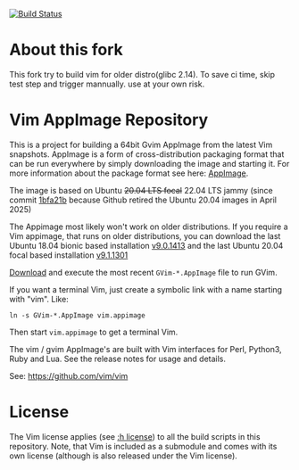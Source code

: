 [![Build Status](https://github.com/vim/vim-appimage/workflows/Release%20AppImage/badge.svg)](https://github.com/vim/vim-appimage/actions?query=workflow%3A%22Release+AppImage%22)

# About this fork

This fork try to build vim for older distro(glibc 2.14).
To save ci time, skip test step and trigger mannually.
use at your own risk.

# Vim AppImage Repository

This is a project for building a 64bit Gvim AppImage from the latest Vim snapshots.
AppImage is a form of cross-distribution packaging format that can be run
everywhere by simply downloading the image and starting it. For more
information about the package format see here: [AppImage](https://appimage.org).

The image is based on Ubuntu ~~20.04 LTS focal~~ 22.04 LTS jammy (since commit
[1bfa21b][1bfa21b] because Github retired the Ubuntu
20.04 images in April 2025)

The Appimage most likely won't work on older distributions. If you require a
Vim appimage, that runs on older distributions, you can download the last
Ubuntu 18.04 bionic based installation [v9.0.1413][v9.0.1413] and the last
Ubuntu 20.04 focal based installation [v9.1.1301][v9.1.1301]

[Download][Download] and execute the most recent `GVim-*.AppImage` file to run GVim.

If you want a terminal Vim, just create a symbolic link with a name starting with "vim". Like:
```
ln -s GVim-*.AppImage vim.appimage
```

Then start `vim.appimage` to get a terminal Vim.

The vim / gvim AppImage's are built with Vim interfaces for Perl, Python3, Ruby
and Lua. See the release notes for usage and details.

See: https://github.com/vim/vim

# License

The Vim license applies (see [:h
license](http://vimhelp.appspot.com/uganda.txt.html#license)) to all the build
scripts in this repository. Note, that Vim is included as a submodule and comes
with its own license (although is also released under the Vim license).

[1bfa21b]: https://github.com/vim/vim-appimage/commit/1bfa21bf90229c2f5ef8ec2f72bb5a074caa0949
[v9.0.1413]: https://github.com/vim/vim-appimage/releases/tag/v9.0.1413
[v9.1.1301]: https://github.com/vim/vim-appimage/releases/tag/v9.1.1301
[Download]: https://github.com/vim/vim-appimage/releases

